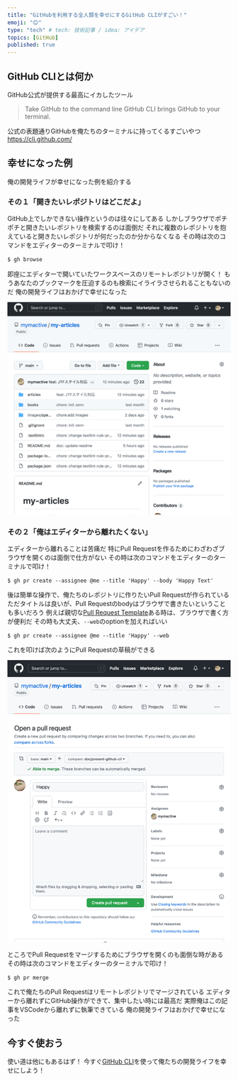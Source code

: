 ```yaml
---
title: "GitHubを利用する全人類を幸せにするGitHub CLIがすごい！"
emoji: "😊"
type: "tech" # tech: 技術記事 / idea: アイデア
topics: [GitHub]
published: true
---
```


## GitHub CLIとは何か

GitHub公式が提供する最高にイカしたツール

> Take GitHub to the command line
> GitHub CLI brings GitHub to your terminal.

公式の表題通りGitHubを俺たちのターミナルに持ってくるすごいやつ
https://cli.github.com/

## 幸せになった例

俺の開発ライフが幸せになった例を紹介する

### その１「開きたいレポジトリはどこだよ」

GitHub上でしかできない操作というのは往々にしてある
しかしブラウザでポチポチと開きたいレポジトリを検索するのは面倒だ
それに複数のレポジトリを抱えていると開きたいレポジトリが何だったのか分からなくなる
その時は次のコマンドをエディターのターミナルで叩け！

```bash
$ gh browse
```

即座にエディターで開いていたワークスペースのリモートレポジトリが開く！
もうあなたのブックマークを圧迫するのも検索にイライラさせられることもないのだ
俺の開発ライフはおかげで幸せになった

![](/images/present-github-cli/gh-browse-example.png)


### その２「俺はエディターから離れたくない」

エディターから離れることは苦痛だ
特にPull Requestを作るためにわざわざブラウザを開くのは面倒で仕方がない
その時は次のコマンドをエディターのターミナルで叩け！

```
$ gh pr create --assignee @me --title 'Happy' --body 'Happy Text'
```

後は簡単な操作で、俺たちのレポジトリに作りたいPull Requestが作られている
ただタイトルは良いが、Pull Requestのbodyはブラウザで書きたいということも多いだろう
例えば親切な[Pull Request Template](https://docs.github.com/ja/communities/using-templates-to-encourage-useful-issues-and-pull-requests/creating-a-pull-request-template-for-your-repository)ある時は、ブラウザで書く方が便利だ
その時も大丈夫、```--web```のoptionを加えればいい

```
$ gh pr create --assignee @me --title 'Happy' --web
```

これを叩けば次のようにPull Requestの草稿ができる

![](/images/present-github-cli/gh-pr-create-example.png)

ところでPull Requestをマージするためにブラウザを開くのも面倒な時がある
その時は次のコマンドをエディターのターミナルで叩け！

```
$ gh pr merge
```

これで俺たちのPull Requestはリモートレポジトリでマージされている
エディターから離れずにGitHub操作ができて、集中したい時には最高だ
実際俺はこの記事をVSCodeから離れずに執筆できている
俺の開発ライフはおかげで幸せになった

## 今すぐ使おう

使い道は他にもあるはず！
今すぐ[GitHub CLI](https://cli.github.com/)を使って俺たちの開発ライフを幸せにしよう！
